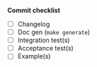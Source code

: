 **Commit checklist**
- [ ] Changelog
- [ ] Doc gen (`make generate`)
- [ ] Integration test(s)
- [ ] Acceptance test(s)
- [ ] Example(s)
